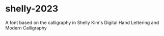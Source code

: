 # shelly-2023
A font based on the calligraphy in Shelly Kim's Digital Hand Lettering and Modern Calligraphy
